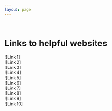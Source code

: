 ```yaml
---
layout: page
---
```


<br>
<h1>Links to helpful websites</h1>


![Link 1] <br>
![Link 2] <br>
![Link 3] <br>
![Link 4] <br>
![Link 5] <br>
![Link 6] <br>
![Link 7] <br>
![Link 8] <br>
![Link 9] <br>
![Link 10] <br>
